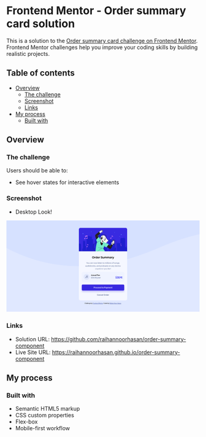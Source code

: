 # Frontend Mentor - Order summary card solution

This is a solution to the [Order summary card challenge on Frontend Mentor](https://www.frontendmentor.io/challenges/order-summary-component-QlPmajDUj). Frontend Mentor challenges help you improve your coding skills by building realistic projects.

## Table of contents

- [Overview](#overview)
  - [The challenge](#the-challenge)
  - [Screenshot](#screenshot)
  - [Links](#links)
- [My process](#my-process)
  - [Built with](#built-with)

## Overview

### The challenge

Users should be able to:

- See hover states for interactive elements

### Screenshot

- Desktop Look!

![](./images/Screenshot%20of%20Frontend%20Mentor%20Order%20summary%20card.png)

### Links

- Solution URL: https://github.com/raihannoorhasan/order-summary-component
- Live Site URL: https://raihannoorhasan.github.io/order-summary-component

## My process

### Built with

- Semantic HTML5 markup
- CSS custom properties
- Flex-box
- Mobile-first workflow

